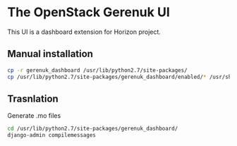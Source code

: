 # The OpenStack Gerenuk UI

This UI is a dashboard extension for Horizon project.


## Manual installation

```bash
cp -r gerenuk_dashboard /usr/lib/python2.7/site-packages/
cp /usr/lib/python2.7/site-packages/gerenuk_dashboard/enabled/* /usr/share/openstack-dashboard/openstack_dashboard/local/enabled/
```

## Trasnlation
Generate .mo files 
```bash
cd /usr/lib/python2.7/site-packages/gerenuk_dashboard/
django-admin compilemessages 
```

